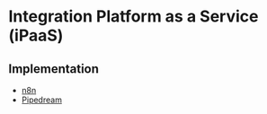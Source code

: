 # Integration Platform as a Service (iPaaS)

## Implementation

- [n8n](/n8n/README.md)
- [Pipedream](/pipedream.md)
